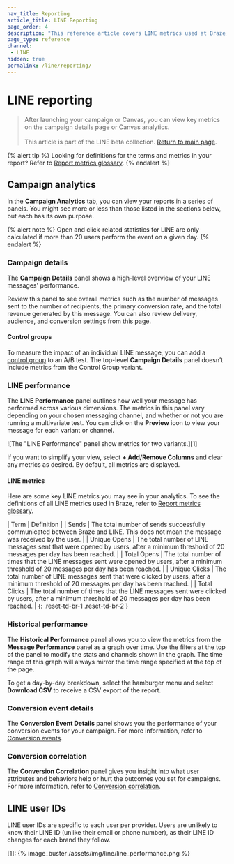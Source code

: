 ```yaml
---
nav_title: Reporting
article_title: LINE Reporting
page_order: 4
description: "This reference article covers LINE metrics used at Braze, as well as how to view them in your LINE campaigns."
page_type: reference
channel:
 - LINE
hidden: true
permalink: /line/reporting/
---
```


# LINE reporting

> After launching your campaign or Canvas, you can view key metrics on the campaign details page or Canvas analytics.<br><br>This article is part of the LINE beta collection. [Return to main page](https://www.braze.com/docs/line/).

{% alert tip %}
Looking for definitions for the terms and metrics in your report? Refer to [Report metrics glossary]({{site.baseurl}}/user_guide/data_and_analytics/report_metrics/).
{% endalert %}

## Campaign analytics

In the **Campaign Analytics** tab, you can view your reports in a series of panels. You might see more or less than those listed in the sections below, but each has its own purpose.

{% alert note %}
Open and click-related statistics for LINE are only calculated if more than 20 users perform the event on a given day.
{% endalert %}

### Campaign details

The **Campaign Details** panel shows a high-level overview of your LINE messages' performance.

Review this panel to see overall metrics such as the number of messages sent to the number of recipients, the primary conversion rate, and the total revenue generated by this message. You can also review delivery, audience, and conversion settings from this page.

#### Control groups

To measure the impact of an individual LINE message, you can add a [control group]({{site.baseurl}}/user_guide/intelligence/multivariate_testing/) to an A/B test. The top-level **Campaign Details** panel doesn’t include metrics from the Control Group variant.

### LINE performance

The **LINE Performance** panel outlines how well your message has performed across various dimensions. The metrics in this panel vary depending on your chosen messaging channel, and whether or not you are running a multivariate test. You can click on the <i class="fa fa-eye preview-icon"></i> **Preview** icon to view your message for each variant or channel.

![The "LINE Performance" panel show metrics for two variants.][1]

If you want to simplify your view, select **+ Add/Remove Columns** and clear any metrics as desired. By default, all metrics are displayed.

#### LINE metrics

Here are some key LINE metrics you may see in your analytics. To see the definitions of all LINE metrics used in Braze, refer to [Report metrics glossary]({{site.baseurl}}/user_guide/data_and_analytics/report_metrics/).

| Term | Definition |
| Sends | The total number of sends successfully communicated between Braze and LINE. This does not mean the message was received by the user. |
| Unique Opens | The total number of LINE messages sent that were opened by users, after a minimum threshold of 20 messages per day has been reached. |
| Total Opens | The total number of times that the LINE messages sent were opened by users, after a minimum threshold of 20 messages per day has been reached. |
| Unique Clicks | The total number of LINE messages sent that were clicked by users, after a minimum threshold of 20 messages per day has been reached. |
| Total Clicks | The total number of times that the LINE messages sent were clicked by users, after a minimum threshold of 20 messages per day has been reached. |
{: .reset-td-br-1 .reset-td-br-2 }

### Historical performance

The **Historical Performance** panel allows you to view the metrics from the **Message Performance** panel as a graph over time. Use the filters at the top of the panel to modify the stats and channels shown in the graph. The time range of this graph will always mirror the time range specified at the top of the page.

To get a day-by-day breakdown, select the <i class="fas fa-bars"></i> hamburger menu and select **Download CSV** to receive a CSV export of the report.

### Conversion event details
 
The **Conversion Event Details** panel shows you the performance of your conversion events for your campaign. For more information, refer to [Conversion events]({{site.baseurl}}/user_guide/engagement_tools/testing/conversion_correlation).

### Conversion correlation

The **Conversion Correlation** panel gives you insight into what user attributes and behaviors help or hurt the outcomes you set for campaigns. For more information, refer to [Conversion correlation]({{site.baseurl}}/user_guide/engagement_tools/testing/conversion_correlation).

## LINE user IDs 

LINE user IDs are specific to each user per provider. Users are unlikely to know their LINE ID (unlike their email or phone number), as their LINE ID changes for each brand they follow.


[1]: {% image_buster /assets/img/line/line_performance.png %}